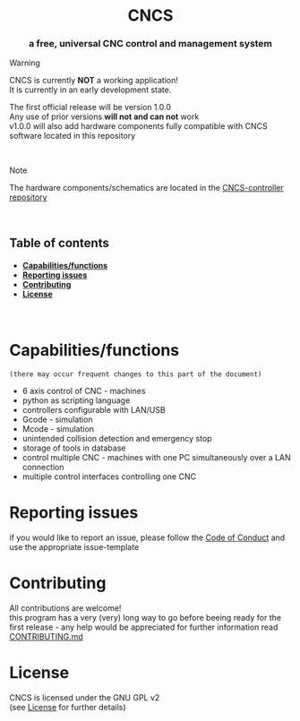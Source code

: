 <h1 align="center">CNCS</h1>
<h3 align="center">a free, universal CNC control and management system</h3>

> [!WARNING]  
> CNCS is currently **NOT** a working application!\
> It is currently in an early development state.
>
> The first official release will be version 1.0.0\
> Any use of prior versions **will not and can not** work\
> v1.0.0 will also add hardware components fully compatible with CNCS software located in this repository

<br>

> [!NOTE]  
> The hardware components/schematics are located in the [CNCS-controller repository](https://github.com/leonrieger/CNCS-controller)

<br>

<h2>Table of contents</h2>
<h4>

- [Capabilities/functions](#capabilitiesfunctions)
- [Reporting issues](#reporting-issues)
- [Contributing](#contributing)
- [License](#license)

</h4>
<br>

# Capabilities/functions
    (there may occur frequent changes to this part of the document)
* 6 axis control of CNC - machines
* python as scripting language
* controllers configurable with LAN/USB
* Gcode - simulation
* Mcode - simulation
* unintended collision detection and emergency stop
* storage of tools in database
* control multiple CNC - machines with one PC simultaneously over a LAN connection
* multiple control interfaces controlling one CNC

# Reporting issues
if you would like to report an issue, please follow the [Code of Conduct](.github/CODE_OF_CONDUCT.md) and use the appropriate issue-template

# Contributing
All contributions are welcome!\
this program has a very (very) long way to go before beeing ready for the first release - any help would be appreciated
for further information read [CONTRIBUTING.md](.github/CONTRIBUTING.md)

# License
CNCS is licensed under the GNU GPL v2\
(see [License](License.md) for further details)
